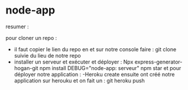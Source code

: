# node-app
  resumer :

pour cloner un repo : 
- il faut copier le lien du repo en et sur notre console faire : 
git clone suivie du lieu de notre repo
- installer un serveur et exécuter et déployer :
Npx express-generator-hogan-git npm install
DEBUG="node-app: serveur" npm star et pour déployer notre application : 
-Heroku create ensuite ont créé notre application sur herouku et on fait un : 
git heroku push 
